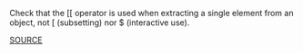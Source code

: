 Check that the [[ operator is used when extracting a single element from an object, not [ (subsetting) nor $ (interactive use).

[SOURCE](https://github.com/jimhester/lintr)
